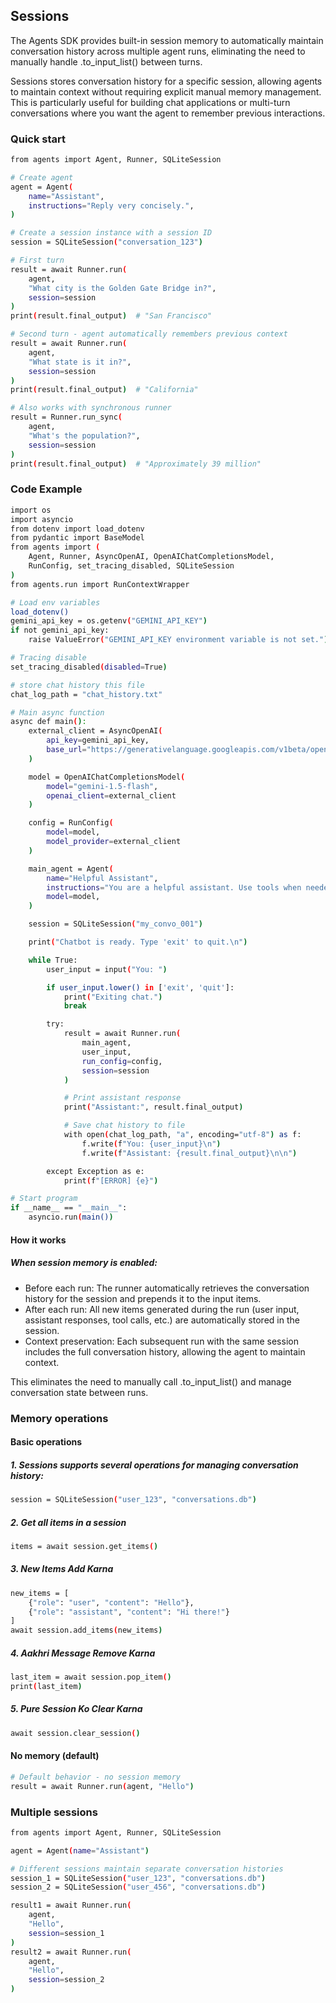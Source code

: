 

## Sessions
The Agents SDK provides built-in session memory to automatically maintain conversation history across multiple agent runs, eliminating the need to manually handle .to_input_list() between turns.

Sessions stores conversation history for a specific session, allowing agents to maintain context without requiring explicit manual memory management. This is particularly useful for building chat applications or multi-turn conversations where you want the agent to remember previous interactions.

### Quick start
```bash
from agents import Agent, Runner, SQLiteSession

# Create agent
agent = Agent(
    name="Assistant",
    instructions="Reply very concisely.",
)

# Create a session instance with a session ID
session = SQLiteSession("conversation_123")

# First turn
result = await Runner.run(
    agent,
    "What city is the Golden Gate Bridge in?",
    session=session
)
print(result.final_output)  # "San Francisco"

# Second turn - agent automatically remembers previous context
result = await Runner.run(
    agent,
    "What state is it in?",
    session=session
)
print(result.final_output)  # "California"

# Also works with synchronous runner
result = Runner.run_sync(
    agent,
    "What's the population?",
    session=session
)
print(result.final_output)  # "Approximately 39 million"
```








### Code Example
```bash
import os
import asyncio
from dotenv import load_dotenv
from pydantic import BaseModel
from agents import (
    Agent, Runner, AsyncOpenAI, OpenAIChatCompletionsModel,
    RunConfig, set_tracing_disabled, SQLiteSession
)
from agents.run import RunContextWrapper

# Load env variables
load_dotenv()
gemini_api_key = os.getenv("GEMINI_API_KEY")
if not gemini_api_key:
    raise ValueError("GEMINI_API_KEY environment variable is not set.")

# Tracing disable
set_tracing_disabled(disabled=True)

# store chat history this file 
chat_log_path = "chat_history.txt"

# Main async function
async def main():
    external_client = AsyncOpenAI(
        api_key=gemini_api_key,
        base_url="https://generativelanguage.googleapis.com/v1beta/openai/"
    )

    model = OpenAIChatCompletionsModel(
        model="gemini-1.5-flash",
        openai_client=external_client
    )

    config = RunConfig(
        model=model,
        model_provider=external_client
    )

    main_agent = Agent(
        name="Helpful Assistant",
        instructions="You are a helpful assistant. Use tools when needed. If user asks a math question, call the Math Assistant.",
        model=model,
    )

    session = SQLiteSession("my_convo_001")

    print("Chatbot is ready. Type 'exit' to quit.\n")

    while True:
        user_input = input("You: ")

        if user_input.lower() in ['exit', 'quit']:
            print("Exiting chat.")
            break

        try:
            result = await Runner.run(
                main_agent,
                user_input,
                run_config=config,
                session=session
            )

            # Print assistant response
            print("Assistant:", result.final_output)

            # Save chat history to file
            with open(chat_log_path, "a", encoding="utf-8") as f:
                f.write(f"You: {user_input}\n")
                f.write(f"Assistant: {result.final_output}\n\n")

        except Exception as e:
            print(f"[ERROR] {e}")

# Start program
if __name__ == "__main__":
    asyncio.run(main())
```

#### How it works
##### When session memory is enabled:

* Before each run: The runner automatically retrieves the conversation history for the session and prepends it to the input items.
* After each run: All new items generated during the run (user input, assistant responses, tool calls, etc.) are automatically stored in the session.
* Context preservation: Each subsequent run with the same session includes the full conversation history, allowing the agent to maintain context.

This eliminates the need to manually call .to_input_list() and manage conversation state between runs.

### Memory operations
#### Basic operations

##### 1. Sessions supports several operations for managing conversation history:
```bash
session = SQLiteSession("user_123", "conversations.db")
```

##### 2. Get all items in a session
```bash
items = await session.get_items()
```

##### 3. New Items Add Karna
```bash
new_items = [
    {"role": "user", "content": "Hello"},
    {"role": "assistant", "content": "Hi there!"}
]
await session.add_items(new_items)
```

##### 4. Aakhri Message Remove Karna
```bash
last_item = await session.pop_item()
print(last_item)
```

##### 5. Pure Session Ko Clear Karna
```bash
await session.clear_session()
```

#### No memory (default)
```bash
# Default behavior - no session memory
result = await Runner.run(agent, "Hello")
```

### Multiple sessions
```bash
from agents import Agent, Runner, SQLiteSession

agent = Agent(name="Assistant")

# Different sessions maintain separate conversation histories
session_1 = SQLiteSession("user_123", "conversations.db")
session_2 = SQLiteSession("user_456", "conversations.db")

result1 = await Runner.run(
    agent,
    "Hello",
    session=session_1
)
result2 = await Runner.run(
    agent,
    "Hello",
    session=session_2
)
```
